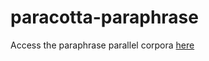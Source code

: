 # paracotta-paraphrase

Access the paraphrase parallel corpora [here](https://drive.google.com/drive/u/1/folders/1AC6c5WWNk28CNNIO1q2vn_lblMujK7kq)
